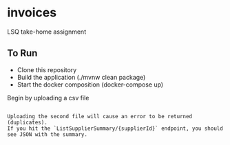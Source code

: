 # invoices
LSQ take-home assignment

## To Run

- Clone this repository
- Build the application (./mvnw clean package)
- Start the docker composition (docker-compose up)

Begin by uploading a csv file 

```curl -v -F 'file=@invoice_data_1.csv' localhost:8080/upload-csv-file

Uploading the second file will cause an error to be returned (duplicates).
If you hit the `ListSupplierSummary/{supplierId}` endpoint, you should see JSON with the summary.



